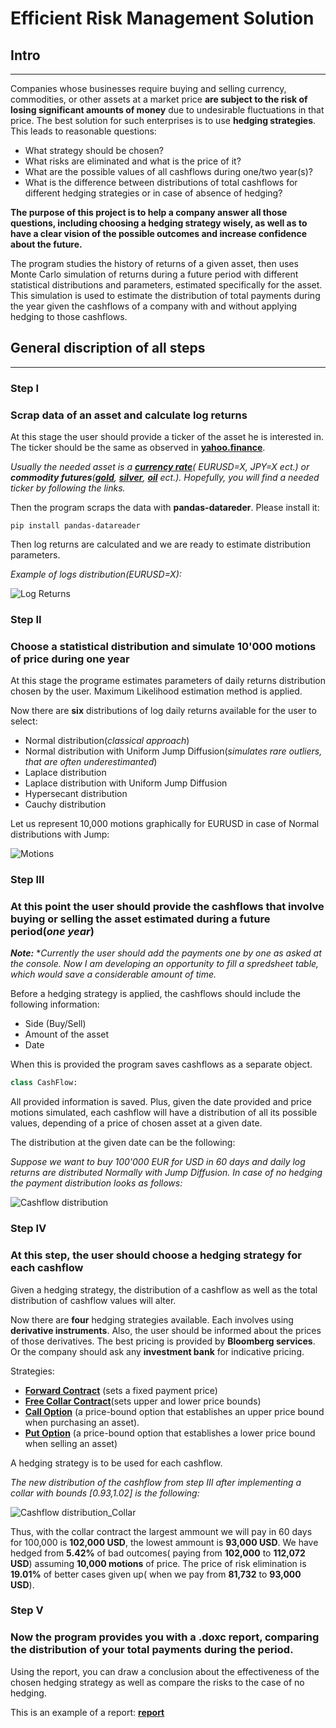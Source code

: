 # Efficient Risk Management Solution
## Intro
___
Companies whose businesses require buying and selling currency, commodities, or other assets at a market price **are subject to the risk of losing significant amounts of money** due to undesirable fluctuations in that price. The best solution for such enterprises is to use **hedging strategies**. This leads to reasonable questions:
+ What strategy should be chosen?
+ What risks are eliminated and what is the price of it?
+ What are the possible values of all cashflows during one/two year(s)?
+ What is the difference between distributions of total cashflows for different hedging strategies or in case of absence of hedging?

**The purpose of this project is to help a company answer all those questions, including choosing a hedging strategy wisely, as well as to have a clear vision of the possible outcomes and increase confidence about the future.**

The program studies the history of returns of a given asset, then uses Monte Carlo simulation of returns during a future period with different statistical distributions and parameters, estimated specifically for the asset. This simulation is used to estimate the distribution of total payments during the year given the cashflows of a company with and without applying hedging to those cashflows.

## General discription of all steps
___
### Step I
### Scrap data of an asset and calculate log returns

At this stage the user should provide a ticker of the asset he is interested in. The ticker should be the same as observed in __[yahoo.finance](https://finance.yahoo.com/)__. 

*Usually the needed asset is a __[currency rate](https://finance.yahoo.com/currencies?guccounter=1)__( EURUSD=X, JPY=X ect.) or **commodity futures**(__[gold](https://finance.yahoo.com/quote/GC%3DF?p=GC%3DF)__, __[silver](https://finance.yahoo.com/quote/SIL=F?p=SIL=F&.tsrc=fin-srch)__, __[oil](https://finance.yahoo.com/quote/BZ=F?p=BZ=F&.tsrc=fin-srch)__ ect.). Hopefully, you will find a needed ticker by following the links.*

Then the program scraps the data with **pandas-datareder**. Please install it:

```
pip install pandas-datareader
```

Then log returns are calculated and we are ready to estimate distribution parameters.

*Example of logs distribution(EURUSD=X):*

![Log Returns](https://github.com/GabrielBuzukashvili/Efficient-Risk-Management-Solution/blob/main/Examples/EURUSD_log_returns.png)


### Step II
### Choose a statistical distribution and simulate 10'000 motions of price during one year

At this stage the programe estimates parameters of daily returns distribution chosen by the user. Maximum Likelihood estimation method is applied.

Now there are **six** distributions of log daily returns available for the user to select:

+ Normal distribution(*classical approach*)
+ Normal distribution with Uniform Jump Diffusion(*simulates rare outliers, that are often underestimanted*)
+ Laplace distribution
+ Laplace distribution with Uniform Jump Diffusion
+ Hypersecant distribution
+ Cauchy distribution

Let us represent 10,000 motions graphically for EURUSD in case of Normal distributions with Jump:

![Motions](https://github.com/GabrielBuzukashvili/Efficient-Risk-Management-Solution/blob/main/Examples/EURUSD_simulation.png)


### Step III
### At this point the user should provide the cashflows that involve buying or selling the asset estimated during a future period(*one year*)

***Note:***
**Currently the user should add the payments one by one as asked at the console. Now I am developing an opportunity to fill a spredsheet table, which would save a considerable amount of time.*

Before a hedging strategy is applied, the cashflows should include the following information:

+ Side (Buy/Sell)
+ Amount of the asset
+ Date

When this is provided the program saves cashflows as a separate object.
``` py
class CashFlow:
```
All provided information is saved. Plus, given the date provided and price motions simulated, each cashflow will have a distribution of all its possible values, depending of a price of chosen asset at a given date.

The distribution at the given date can be the following:

*Suppose we want to buy 100'000 EUR for USD in 60 days and daily log returns are distributed Normally with Jump Diffusion. In case of no hedging the payment distribution looks as follows:*

![Cashflow distribution](https://github.com/GabrielBuzukashvili/Efficient-Risk-Management-Solution/blob/main/Examples/EURUSD_no_hedge.png)

### Step IV
### At this step, the user should choose a hedging strategy for each cashflow

Given a hedging strategy, the distribution of a cashflow as well as the total distribution of cashflow values will alter.

Now there are **four** hedging strategies available. Each involves using **derivative instruments**. Also, the user should be informed about the prices of those derivatives. The best pricing is provided by **Bloomberg services**. Or the company should ask any **investment bank** for indicative pricing.

Strategies:

+ __[Forward Contract](https://en.wikipedia.org/wiki/Forward_contract)__ (sets a fixed payment price)
+ __[Free Collar Contract](https://www.investopedia.com/terms/c/collar-agreement.asp)__(sets upper and lower price bounds)
+ __[Call Option](https://en.wikipedia.org/wiki/Call_option)__ (a price-bound option that establishes an upper price bound when purchasing an asset).
+ __[Put Option](https://en.wikipedia.org/wiki/Put_option)__ (a price-bound option that establishes a lower price bound when selling an asset)

A hedging strategy is to be used for each cashflow.

*The new distribution of the cashflow from step III after implementing a collar with bounds [0.93,1.02] is the following:*

![Cashflow distribution_Collar](https://github.com/GabrielBuzukashvili/Efficient-Risk-Management-Solution/blob/main/Examples/EURUSD_hedge.png)


Thus, with the collar contract the largest ammount we will pay in 60 days for 100,000 is **102,000 USD**, the lowest ammount is **93,000 USD**. We have hedged from **5.42%** of bad outcomes( paying from **102,000** to **112,072 USD**) assuming **10,000 motions** of price. The price of risk elimination is **19.01%** of better cases given up( when we pay from **81,732** to **93,000 USD**).

### Step V
### Now the program provides you with a .doxc report, comparing the distribution of your total payments during the period.

Using the report, you can draw a conclusion about the effectiveness of the chosen hedging strategy as well as compare the risks to the case of no hedging.

This is an example of a report: __[report](https://github.com/GabrielBuzukashvili/Efficient-Risk-Management-Solution/blob/main/Examples/EURUSD_report.docx)__ 











